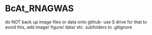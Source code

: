 # BcAt_RNAGWAS

do NOT back up image files or data onto github- use S drive for that
to avoid this, add image/ figure/ data/ etc. subfolders to .gitignore